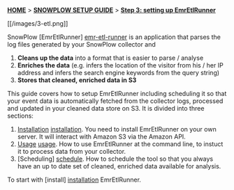 <a name="top" />

[**HOME**](Home) > [**SNOWPLOW SETUP GUIDE**](Setting-up-SnowPlow) > [**Step 3: setting up EmrEtlRunner**](Setting-up-EmrEtlRunner)

[[/images/3-etl.png]] 

SnowPlow [EmrEtlRunner] [emr-etl-runner] is an application that parses the log files generated by your SnowPlow collector and

1. **Cleans up the data** into a format that is easier to parse / analyse
2. **Enriches the data** (e.g. infers the location of the visitor from his / her IP address and infers the search engine keywords from the query string)
3. **Stores that cleaned, enriched data in S3**

This guide covers how to setup EmrEtlRunner including scheduling it so that your event data is automatically fetched from the collector logs, processed and updated in your cleaned data store on S3. It is divided into three sections:

1. [Installation] [installation]. You need to install EmrEtlRunner on your own server. It will interact with Amazon S3 via the Amazon API.
2. [Usage] [usage]. How to use EmrEtlRunner at the command line, to instuct it to process data from your collector. 
3. [Scheduling] [schedule]. How to schedule the tool so that you always have an up to date set of cleaned, enriched data available for analysis.

To start with [install] [installation] EmrEtlRunner.

[installation]: 1-Installing-EmrEtlRunner
[usage]: 2-Using-EmrEtlRunner
[schedule]: 3-Scheduling-EmrEtlRunner
[emr-etl-runner]: https://github.com/snowplow/snowplow/tree/master/3-etl/emr-etl-runner
